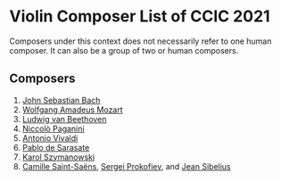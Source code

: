 # Violin Composer List of CCIC 2021

Composers under this context does not necessarily refer to one human composer. It can also be a group of two or human composers.

## Composers
1. [John Sebastian Bach](https://en.wikipedia.org/wiki/Johann_Sebastian_Bach)
2. [Wolfgang Amadeus Mozart](https://en.wikipedia.org/wiki/Wolfgang_Amadeus_Mozart)
3. [Ludwig van Beethoven](https://en.wikipedia.org/wiki/Ludwig_van_Beethoven)
4. [Niccolò Paganini](https://en.wikipedia.org/wiki/Niccol%C3%B2_Paganini)
5. [Antonio Vivaldi](https://en.wikipedia.org/wiki/Antonio_Vivaldi)
6. [Pablo de Sarasate](https://en.wikipedia.org/wiki/Pablo_de_Sarasate)
7. [Karol Szymanowski](https://en.wikipedia.org/wiki/Karol_Szymanowski)
8. [Camille Saint-Saëns](https://en.wikipedia.org/wiki/Camille_Saint-Sa%C3%ABns), [Sergei Prokofiev](https://en.wikipedia.org/wiki/Sergei_Prokofiev), and [Jean Sibelius](https://en.wikipedia.org/wiki/Jean_Sibelius)

